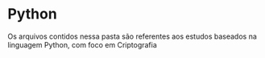 # Python
Os arquivos contidos nessa pasta são referentes aos estudos baseados na linguagem Python, com foco em Criptografia
